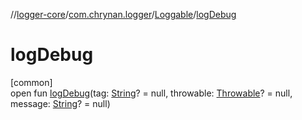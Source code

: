 //[logger-core](../../../index.md)/[com.chrynan.logger](../index.md)/[Loggable](index.md)/[logDebug](log-debug.md)

# logDebug

[common]\
open fun [logDebug](log-debug.md)(tag: [String](https://kotlinlang.org/api/latest/jvm/stdlib/kotlin/-string/index.html)? = null, throwable: [Throwable](https://kotlinlang.org/api/latest/jvm/stdlib/kotlin/-throwable/index.html)? = null, message: [String](https://kotlinlang.org/api/latest/jvm/stdlib/kotlin/-string/index.html)? = null)
